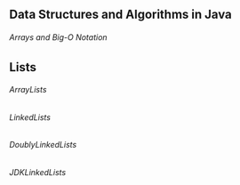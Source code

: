 ## Data Structures and Algorithms in Java

###### Arrays and Big-O Notation

## Lists

###### ArrayLists
###### LinkedLists
###### DoublyLinkedLists
###### JDKLinkedLists
